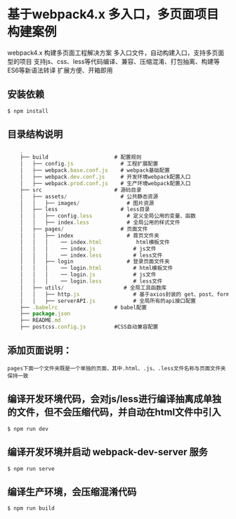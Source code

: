 # 基于webpack4.x 多入口，多页面项目构建案例
webpack4.x 构建多页面工程解决方案
多入口文件，自动构建入口，支持多页面型的项目
支持js、css、less等代码编译、兼容、压缩混淆、打包抽离、构建等
ES6等新语法转译
扩展方便、开箱即用

## 安装依赖
```
$ npm install
```

## 目录结构说明

``` js
    .
    ├── build                     # 配置规则
    │   ├── config.js               # 工程扩展配置
    │   ├── webpack.base.conf.js    # webpack基础配置
    │   ├── webpack.dev.conf.js     # 开发环境webpack配置入口
    │   ├── webpack.prod.conf.js    # 生产环境webpack配置入口
    ├── src                       # 源码目录
    │   ├── assets/                 # 公共静态资源
    │   │   ├── images/               # 图片资源
    │   ├── less                    # less目录
    │   │   ├── config.less           # 定义全局公用的变量、函数
    │   │   ├── index.less            # 全局公用的样式文件
    │   ├── pages/                  # 页面文件
    │   │   ├── index                 # 首页文件夹
    │   │   │    ── index.html           html模板文件
    │   │   │    ── index.js            # js文件
    │   │   │    ── index.less          # less文件
    │   │   ├── login                 # 登录页面文件夹
    │   │   │    ── login.html          # html模板文件
    │   │   │    ── login.js            # js文件
    │   │   │    ── login.less          # less文件
    │   ├── utils/                   # 全局工具函数库
    │   │   ├── http.js                 # 基于axios封装的 get、post、formData 请求方法
    │   │   ├── serverAPI.js            # 全局所有的api接口配置
    ├── .babelrc                  # babel配置
    ├── package.json              
    ├── README.md                 
    ├── postcss.config.js         #CSS自动兼容配置
```

## 添加页面说明：
```
pages下面一个文件夹既是一个单独的页面，其中.html、.js、.less文件名称与页面文件夹保持一致
```

## 编译开发环境代码，会对js/less进行编译抽离成单独的文件，但不会压缩代码，并自动在html文件中引入
```
$ npm run dev
```

## 编译开发环境并启动 webpack-dev-server 服务
```
$ npm run serve
```

## 编译生产环境，会压缩混淆代码
```
$ npm run build
```
